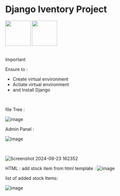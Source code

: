 # Django Iventory Project

<img src="https://github.com/user-attachments/assets/1b6a37ab-dd51-4b7d-afdd-cc650faab683" width="80">
<img src="https://github.com/user-attachments/assets/9676ad13-ec32-482f-9d6c-5bf20f0c6272" width="80">

<br>

<br>

> [!IMPORTANT]
> Ensure to :
> - Create virtual environment
> - Actiate virtual environment
> - and Install Django

<br>

file Tree :


![image](https://github.com/user-attachments/assets/3a3072bb-f04a-4cde-8d25-c47c7a0eef0a)



Admin Panel :


![image](https://github.com/user-attachments/assets/525c072f-b82d-440e-9aa6-b6c31d5b6c98)

<br>

![Screenshot 2024-08-23 162352](https://github.com/user-attachments/assets/d69da945-d978-491f-a6ef-b4637ed6dec8)

HTML : add stock item from html template :
![image](https://github.com/user-attachments/assets/5d93dc11-ab73-441c-b218-373be1edeedd)

list of added stock Items: 

![image](https://github.com/user-attachments/assets/61ea0fca-e9ea-47a7-8c6a-14555231b744)





